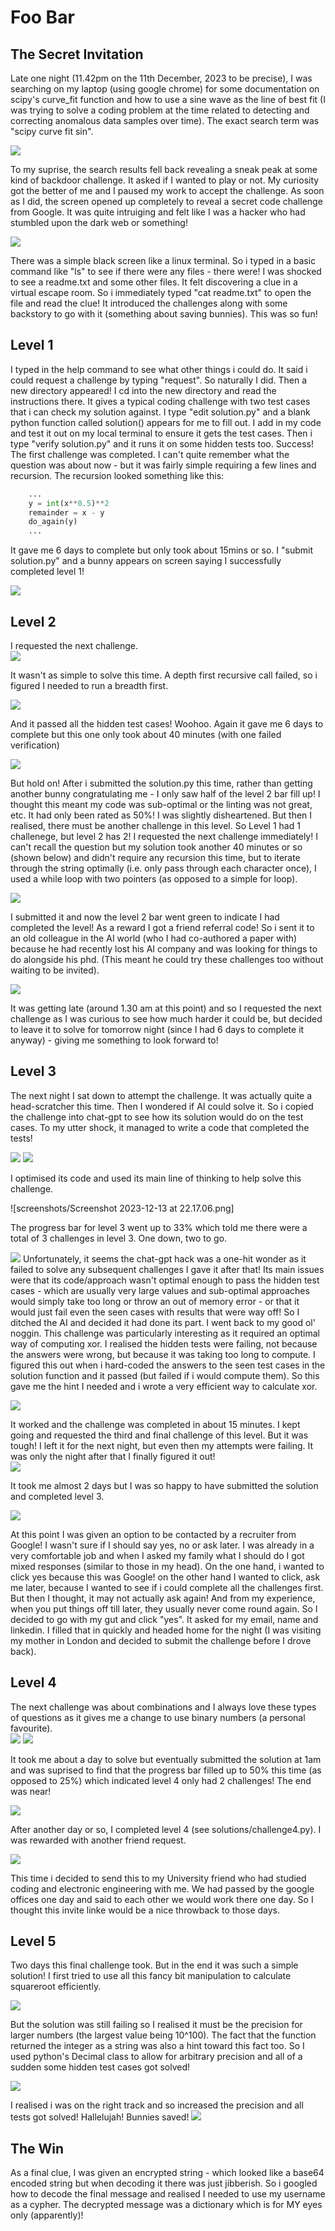 # Foo Bar

## The Secret Invitation

Late one night (11.42pm on the 11th December, 2023 to be precise), I was searching on my laptop (using google chrome) for some documentation on scipy's curve_fit function and how to use a sine wave as the line of best fit (I was trying to solve a coding problem at the time related to detecting and correcting anomalous data samples over time). The exact search term was "scipy curve fit sin". 

![](screenshots/Screenshot_2023-12-11_at_23.42.57.png)

To my suprise, the search results fell back revealing a sneak peak at some kind of backdoor challenge. It asked if I wanted to play or not. My curiosity got the better of me and I paused my work to accept the challenge. As soon as I did, the screen opened up completely to reveal a secret code challenge from Google. It was quite intruiging and felt like I was a hacker who had stumbled upon the dark web or something!

![](screenshots/demo.gif)

There was a simple black screen like a linux terminal. So i typed in a basic command like "ls" to see if there were any files - there were! I was shocked to see a readme.txt and some other files.  It felt discovering a clue in a virtual escape room.  So i immediately typed "cat readme.txt" to open the file and read the clue! It introduced the challenges along with some backstory to go with it (something about saving bunnies).  This was so fun!  

## Level 1
I typed in the help command to see what other things i could do.  It said i could request a challenge by typing "request".  So naturally I did.  Then a new directory appeared! I cd into the new directory and read the instructions there.  It gives a typical coding challenge with two test cases that i can check my solution against.  I type "edit solution.py" and a blank python function called solution() appears for me to fill out.  I add in my code and test it out on my local terminal to ensure it gets the test cases.  Then i type "verify solution.py" and it runs it on some hidden tests too.  Success! The first challenge was completed.  I can't quite remember what the question was about now - but it was fairly simple requiring a few lines and recursion. The recursion looked something like this:

```python
    ...
    y = int(x**0.5)**2
    remainder = x - y
    do_again(y)
    ...
```
It gave me 6 days to complete but only took about 15mins or so. I "submit solution.py" and a bunny appears on screen saying I successfully completed level 1! 

![](screenshots/Screenshot_2023-12-12_at_00.05.37.png)



## Level 2
I requested the next challenge.  
![](screenshots/Screenshot_2023-12-12_at_00.46.10.png)

It wasn't as simple to solve this time. A depth first recursive call failed, so i figured I needed to run a breadth first. 

![](screenshots/Screenshot_2023-12-12_at_00.44.26.png)

And it passed all the hidden test cases! Woohoo. Again it gave me 6 days to complete but this one only took about 40 minutes (with one failed verification)

![](screenshots/Screenshot_2023-12-12_at_00.46.20.png)

But hold on! After i submitted the solution.py this time, rather than getting another bunny congratulating me - I only saw half of the level 2 bar fill up!  I thought this meant my code was sub-optimal or the linting was not great, etc. It had only been rated as 50%!  I was slightly disheartened. But then I realised, there must be another challenge in this level.  So Level 1 had 1 challenege, but level 2 has 2!  I requested the next challenge immediately! I can't recall the question but my solution took another 40 minutes or so (shown below) and didn't require any recursion this time, but to iterate through the string optimally (i.e. only pass through each character once), I used a while loop with two pointers (as opposed to a simple for loop).

![](screenshots/Screenshot_2023-12-12_at_01.27.14.png)

I submitted it and now the level 2 bar went green to indicate I had completed the level! As a reward I got a friend referral code! So i sent it to an old colleague in the AI world (who I had co-authored a paper with) because he had recently lost his AI company and was looking for things to do alongside his phd. (This meant he could try these challenges too without waiting to be invited).  

![](screenshots/Screenshot_2023-12-12_at_01.28.11.png)

It was getting late (around 1.30 am at this point) and so I requested the next challenge as I was curious to see how much harder it could be, but decided to leave it to solve for tomorrow night (since I had 6 days to complete it anyway) - giving me something to look forward to!

## Level 3
The next night I sat down to attempt the challenge.  It was actually quite a head-scratcher this time. Then I wondered if AI could solve it.  So i copied the challenge into chat-gpt to see how its solution would do on the test cases. To my utter shock, it managed to write a code that completed the tests! 

![](screenshots/Screenshot_2023-12-13_at_22.18.01.png)
![](screenshots/Screenshot_2023-12-13_at_22.18.09.png)

I optimised its code and used its main line of thinking to help solve this challenge.

![screenshots/Screenshot 2023-12-13 at 22.17.06.png]

The progress bar for level 3 went up to 33% which told me there were a total of 3 challenges in level 3.  One down, two to go. 

![](screenshots/Screenshot_2023-12-13_at_23.36.38.png)
Unfortunately, it seems the chat-gpt hack was a one-hit wonder as it failed to solve any subsequent challenges I gave it after that! Its main issues were that its code/approach wasn't optimal enough to pass the hidden test cases - which are usually very large values and sub-optimal approaches would simply take too long or throw an out of memory error - or that it would just fail even the seen cases with results that were way off! So I ditched the AI and decided it had done its part.  I went back to my good ol' noggin.  This challenge was particularly interesting as it required an optimal way of computing xor.  I realised the hidden tests were failing, not because the answers were wrong, but because it was taking too long to compute. I figured this out when i hard-coded the answers to the seen test cases in the solution function and it passed (but failed if i would compute them).  So this gave me the hint I needed and i wrote a very efficient way to calculate xor. 

![](screenshots/Screenshot_2023-12-13_at_23.36.28.png)

It worked and the challenge was completed in about 15 minutes.  I kept going and requested the third and final challenge of this level. But it was tough! I left it for the next night, but even then my attempts were failing.  It was only the night after that I finally figured it out!  
![](screenshots/Screenshot_2023-12-16_at_01.43.13.png)

It took me almost 2 days but I was so happy to have submitted the solution and completed level 3. 

![](screenshots/Screenshot_2023-12-15_at_23.23.33.png)

At this point I was given an option to be contacted by a recruiter from Google!  I wasn't sure if I should say yes, no or ask later.  I was already in a very comfortable job and when I asked my family what I should do I got mixed responses (similar to those in my head).  On the one hand, i wanted to click yes because this was Google! on the other hand I wanted to click, ask me later, because I wanted to see if i could complete all the challenges first.  But then I thought, it may not actually ask again! And from my experience, when you put things off till later, they usually never come round again.  So I decided to go with my gut and click "yes".  It asked for my email, name and linkedin.  I filled that in quickly and headed home for the night (I was visiting my mother in London and decided to submit the challenge before I drove back).

## Level 4

The next challenge was about combinations and I always love these types of questions as it gives me a change to use binary numbers (a personal favourite).  
![](screenshots/Screenshot_2023-12-17_at_01.35.13.png)
![](screenshots/Screenshot_2023-12-17_at_01.35.19.png)

It took me about a day to solve but eventually submitted the solution at 1am and was suprised to find that the progress bar filled up to 50% this time (as opposed to 25%) which indicated level 4 only had 2 challenges!  The end was near!

![](screenshots/Screenshot_2023-12-17_at_01.36.17.png)

After another day or so, I completed level 4 (see solutions/challenge4.py). I was rewarded with another friend request. 

![](screenshots/Screenshot_2023-12-19_at_01.00.07.png)

This time i decided to send this to my University friend who had studied coding and electronic engineering with me. We had passed by the google offices one day and said to each other we would work there one day.  So I thought this invite linke would be a nice throwback to those days.  

## Level 5
Two days this final challenge took.  But in the end it was such a simple solution! I first tried to use all this fancy bit manipulation to calculate squareroot efficiently. 

![](screenshots/Screenshot_2023-12-21_at_14.42.13.png)

But the solution was still failing so I realised it must be the precision for larger numbers (the largest value being 10^100).  The fact that the function returned the integer as a string was also a hint toward this fact too. So I used python's Decimal class to allow for arbitrary precision and all of a sudden some hidden test cases got solved! 

![](screenshots/Screenshot_2023-12-21_at_14.42.22.png)

I realised i was on the right track and so increased the precision and all tests got solved! Hallelujah! Bunnies saved!
![](screenshots/Screenshot_2023-12-21_at_10.20.24.png)


## The Win
As a final clue, I was given an encrypted string - which looked like a base64 encoded string but when decoding it there was just jibberish. So i googled how to decode the final message and realised I needed to use my username as a cypher.  The decrypted message was a dictionary which is for MY eyes only (apparently)!
